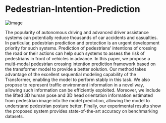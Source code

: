 # Pedestrian-Intention-Prediction
![image](https://github.com/user-attachments/assets/84544e2a-0689-4972-85ed-137fe3b3c97c)

The popularity of autonomous driving and advanced driver assistance systems can potentially reduce thousands of car accidents and casualties. In particular, pedestrian prediction and protection is an urgent development priority for such systems. Prediction of pedestrians’ intentions of crossing the road or their actions can help such systems to assess the risk of pedestrians in front of vehicles in advance. In this paper, we propose a multi-modal pedestrian crossing intention prediction framework based on the transformer model to provide a better solution. Our method takes advantage of the excellent sequential modeling capability of the Transformer, enabling the model to perform stably in this task. We also propose to represent traffic environment information in a novel way, allowing such information can be efficiently exploited. Moreover, we include the lifted 3D human pose and 3D head orientation information estimated from pedestrian image into the model prediction, allowing the model to understand pedestrian posture better. Finally, our experimental results show the proposed system provides state-of-the-art accuracy on benchmarking datasets.
